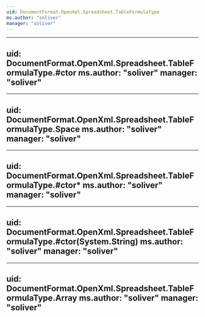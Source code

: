 ```yaml
---
uid: DocumentFormat.OpenXml.Spreadsheet.TableFormulaType
ms.author: "soliver"
manager: "soliver"
---
```


---
uid: DocumentFormat.OpenXml.Spreadsheet.TableFormulaType.#ctor
ms.author: "soliver"
manager: "soliver"
---

---
uid: DocumentFormat.OpenXml.Spreadsheet.TableFormulaType.Space
ms.author: "soliver"
manager: "soliver"
---

---
uid: DocumentFormat.OpenXml.Spreadsheet.TableFormulaType.#ctor*
ms.author: "soliver"
manager: "soliver"
---

---
uid: DocumentFormat.OpenXml.Spreadsheet.TableFormulaType.#ctor(System.String)
ms.author: "soliver"
manager: "soliver"
---

---
uid: DocumentFormat.OpenXml.Spreadsheet.TableFormulaType.Array
ms.author: "soliver"
manager: "soliver"
---
